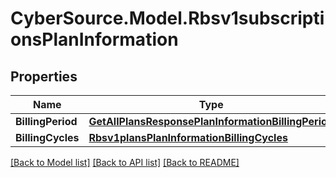 # CyberSource.Model.Rbsv1subscriptionsPlanInformation
## Properties

Name | Type | Description | Notes
------------ | ------------- | ------------- | -------------
**BillingPeriod** | [**GetAllPlansResponsePlanInformationBillingPeriod**](GetAllPlansResponsePlanInformationBillingPeriod.md) |  | [optional] 
**BillingCycles** | [**Rbsv1plansPlanInformationBillingCycles**](Rbsv1plansPlanInformationBillingCycles.md) |  | [optional] 

[[Back to Model list]](../README.md#documentation-for-models) [[Back to API list]](../README.md#documentation-for-api-endpoints) [[Back to README]](../README.md)

